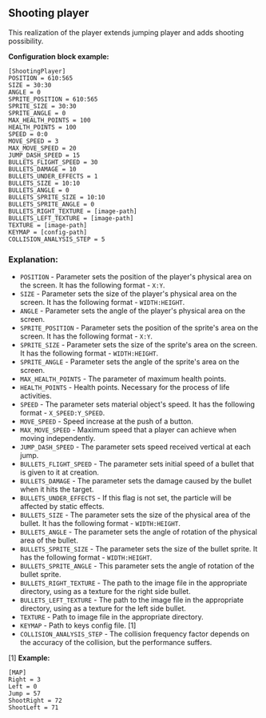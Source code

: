  ## Shooting player

 This realization of the player extends jumping player and adds shooting possibility.

 **Configuration block example:**

    [ShootingPlayer]
    POSITION = 610:565
    SIZE = 30:30
    ANGLE = 0
    SPRITE_POSITION = 610:565
    SPRITE_SIZE = 30:30
    SPRITE_ANGLE = 0
    MAX_HEALTH_POINTS = 100
    HEALTH_POINTS = 100
    SPEED = 0:0
    MOVE_SPEED = 3
    MAX_MOVE_SPEED = 20
    JUMP_DASH_SPEED = 15
    BULLETS_FLIGHT_SPEED = 30
    BULLETS_DAMAGE = 10
    BULLETS_UNDER_EFFECTS = 1
    BULLETS_SIZE = 10:10
    BULLETS_ANGLE = 0
    BULLETS_SPRITE_SIZE = 10:10
    BULLETS_SPRITE_ANGLE = 0
    BULLETS_RIGHT_TEXTURE = [image-path]
    BULLETS_LEFT_TEXTURE = [image-path]
    TEXTURE = [image-path]
    KEYMAP = [config-path]
    COLLISION_ANALYSIS_STEP = 5

 ### Explanation:

 * `POSITION` - Parameter sets the position of the player's physical area on the screen. It has the following format - `X:Y`.
 * `SIZE` - Parameter sets the size of the player's physical area on the screen. It has the following format - `WIDTH:HEIGHT`.
 * `ANGLE` - Parameter sets the angle of the player's physical area on the screen. 
 * `SPRITE_POSITION` - Parameter sets the position of the sprite's area on the screen. It has the following format - `X:Y`.
 * `SPRITE_SIZE` - Parameter sets the size of the sprite's area on the screen. It has the following format - `WIDTH:HEIGHT`.
 * `SPRITE_ANGLE` - Parameter sets the angle of the sprite's area on the screen.
 * `MAX_HEALTH_POINTS` - The parameter of maximum health points.
 * `HEALTH_POINTS` - Health points. Necessary for the process of life activities.
 * `SPEED` - The parameter sets material object's speed. It has the following format - `X_SPEED:Y_SPEED`.
 * `MOVE_SPEED` - Speed increase at the push of a button.
 * `MAX_MOVE_SPEED` - Maximum speed that a player can achieve when moving independently.
 * `JUMP_DASH_SPEED` - The parameter sets speed received vertical at each jump.
 * `BULLETS_FLIGHT_SPEED` - The parameter sets initial speed of a bullet that is given to it at creation.
 * `BULLETS_DAMAGE` - The parameter sets the damage caused by the bullet when it hits the target.
 * `BULLETS_UNDER_EFFECTS` - If this flag is not set, the particle will be affected by static effects.
 * `BULLETS_SIZE` - The parameter sets the size of the physical area of the bullet. It has the following format - `WIDTH:HEIGHT`.
 * `BULLETS_ANGLE` - The parameter sets the angle of rotation of the physical area of the bullet.
 * `BULLETS_SPRITE_SIZE` - The parameter sets the size of the bullet sprite. It has the following format - `WIDTH:HEIGHT`.
 * `BULLETS_SPRITE_ANGLE` - This parameter sets the angle of rotation of the bullet sprite.
 * `BULLETS_RIGHT_TEXTURE` - The path to the image file in the appropriate directory, using as a texture for the right side bullet.
 * `BULLETS_LEFT_TEXTURE` - The path to the image file in the appropriate directory, using as a texture for the left side bullet.
 * `TEXTURE` - Path to image file in the appropriate directory.
 * `KEYMAP` - Path to keys config file. [1]
 * `COLLISION_ANALYSIS_STEP` - The collision frequency factor depends on the accuracy of the collision, but the performance suffers.

 [1] **Example:**

    [MAP]
    Right = 3
    Left = 0
    Jump = 57
    ShootRight = 72
    ShootLeft = 71
